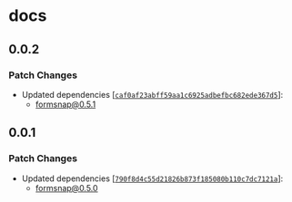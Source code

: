 # docs

## 0.0.2

### Patch Changes

- Updated dependencies [[`caf0af23abff59aa1c6925adbefbc682ede367d5`](https://github.com/svecosystem/formsnap/commit/caf0af23abff59aa1c6925adbefbc682ede367d5)]:
  - formsnap@0.5.1

## 0.0.1

### Patch Changes

- Updated dependencies [[`790f8d4c55d21826b873f185080b110c7dc7121a`](https://github.com/huntabyte/formsnap/commit/790f8d4c55d21826b873f185080b110c7dc7121a)]:
  - formsnap@0.5.0
